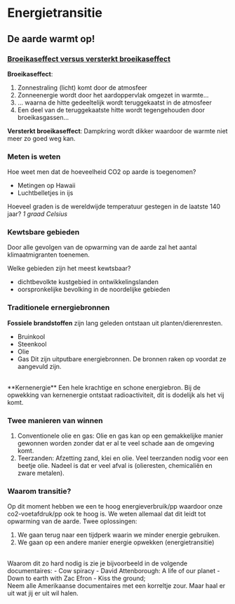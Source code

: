 # Energietransitie
## De aarde warmt op!
### [Broeikaseffect versus versterkt broeikaseffect](https://www.google.com/url?sa=i&url=https%3A%2F%2Fmrgeogwagg.wordpress.com%2F2015%2F06%2F24%2Fgreenhouse-effect-and-anthropogenic-warming%2F&psig=AOvVaw20CRKOpuhV3YpNvas-ImFu&ust=1652255420896000&source=images&cd=vfe&ved=0CAwQjRxqFwoTCJCjjte51PcCFQAAAAAdAAAAABAD)

**Broeikaseffect**:
1.  Zonnestraling (licht) komt door de atmosfeer
2.  Zonneenergie wordt door het aardoppervlak omgezet in warmte...
3.  ... waarna de hitte gedeeltelijk wordt teruggekaatst in de atmosfeer
4.  Een deel van de teruggekaatste hitte wordt tegengehouden door broeikasgassen...

**Versterkt broeikaseffect**:
Dampkring wordt dikker waardoor de warmte niet meer zo goed weg kan.

### Meten is weten
Hoe weet men dat de hoeveelheid CO2 op aarde is toegenomen?
- Metingen op Hawaii
- Luchtbelletjes in ijs

Hoeveel graden is de wereldwijde temperatuur gestegen in de laatste 140 jaar?
*1 graad Celsius*



### Kewtsbare gebieden
Door alle gevolgen van de opwarming van de aarde zal het aantal klimaatmigranten toenemen. </br>

Welke gebieden zijn het meest kewtsbaar?
- dichtbevolkte kustgebied in ontwikkelingslanden
- oorspronkelijke bevolking in de noordelijke gebieden

### Traditionele ernergiebronnen
**Fossiele brandstoffen** zijn lang geleden ontstaan uit planten/dierenresten.
- Bruinkool
- Steenkool
- Olie
- Gas
Dit zijn uitputbare energiebronnen. De bronnen raken op voordat ze aangevuld zijn.
</br>
**Kernenergie**
Een hele krachtige en schone energiebron. Bij de opwekking van kernenergie ontstaat radioactiviteit, dit is dodelijk als het vij komt.

### Twee manieren van winnen
1. Conventionele olie en gas: Olie en gas kan op een gemakkelijke manier gewonnen worden zonder dat er al te veel schade aan de omgeving komt.
2. Teerzanden: Afzetting zand, klei en olie. Veel teerzanden nodig voor een beetje olie. Nadeel is dat er veel afval is (olieresten, chemicaliën en zware metalen).
### Waarom transitie?
Op dit moment hebben we een te hoog energieverbruik/pp waardoor onze co2-voetafdruk/pp ook te hoog is. We weten allemaal dat dit leidt tot opwarming van de aarde. Twee oplossingen:
1. We gaan terug naar een tijdperk waarin we minder energie gebruiken.
2. We gaan op een andere manier energie opwekken (energietransitie)
</br>
Waarom dit zo hard nodig is zie je bijvoorbeeld in de volgende documentaires:
- Cow spiracy
- David Attenborough: A life of our planet
- Down to earth with Zac Efron
- Kiss the ground;
</br>
Neem alle Amerikaanse documentaires met een korreltje zour. Maar haal er uit wat jij er uit wil halen.
